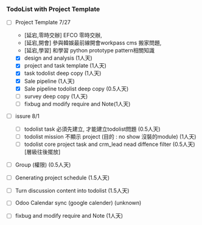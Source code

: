 
### TodoList with Project Template
- [ ] Project Template 7/27 
    - [延宕,零時交辦] EFCO 零時交辦, 
    - [延宕,開會] 參與韓娛最前線開會workpass cms 搬家問題,
    - [延宕,學習] 和學習 python prototype pattern相關知識
    - [X] design and analysis               (1人天)
    - [X] project and task template         (1人天)
    - [X] task todolist deep copy           (1人天)
    - [X] Sale pipeline                     (1人天)
    - [X] Sale pipeline todolist deep copy  (0.5人天)
    - [ ] survey deep copy                  (1人天)
    - [ ] fixbug and modify require and Note(1人天)
- [ ] issure 8/1
	- [ ] todolist task 必須先建立, 才能建立todolist問題 (0.5人天)
    - [ ] todolist mission 不顯示 project (目的 : no show 沒裝的module) (1人天)
    - [ ] todolist core project task and crm_lead nead diffence filter (0.5人天) [層級往後擺放]
- [ ] Group (權限)                           (0.5人天)
- [ ] Generating project schedule           (1.5人天)
- [ ] Turn discussion content into todolist (1.5人天)
- [ ] Odoo Calendar sync (google calender)  (unknown)
- [ ] fixbug and modify require and Note    (1人天)

